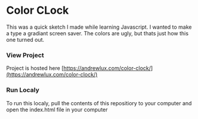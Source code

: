 # Color CLock
This was a quick sketch I made while learning Javascript. I wanted to make a type a gradiant screen saver. The colors are ugly, but thats just how this one turned out.

### View Project
Project is hosted here [https://andrewlux.com/color-clock/](https://andrewlux.com/color-clock/)

### Run Localy
To run this localy, pull the contents of this repositiory to your computer and open the index.html file in your computer